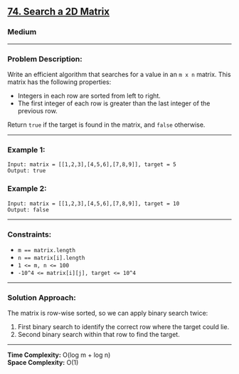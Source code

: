 ## [74. Search a 2D Matrix](https://leetcode.com/problems/search-a-2d-matrix/)
### Medium  

---

### Problem Description:
Write an efficient algorithm that searches for a value in an `m x n` matrix. This matrix has the following properties:
- Integers in each row are sorted from left to right.
- The first integer of each row is greater than the last integer of the previous row.

Return `true` if the target is found in the matrix, and `false` otherwise.

---

### Example 1:
```text
Input: matrix = [[1,2,3],[4,5,6],[7,8,9]], target = 5
Output: true
```

### Example 2:
```text
Input: matrix = [[1,2,3],[4,5,6],[7,8,9]], target = 10
Output: false
```

---

### Constraints:
- `m == matrix.length`
- `n == matrix[i].length`
- `1 <= m, n <= 100`
- `-10^4 <= matrix[i][j], target <= 10^4`

---

### Solution Approach:
The matrix is row-wise sorted, so we can apply binary search twice:
1. First binary search to identify the correct row where the target could lie.
2. Second binary search within that row to find the target.


---

**Time Complexity:** O(log m + log n)  
**Space Complexity:** O(1)
